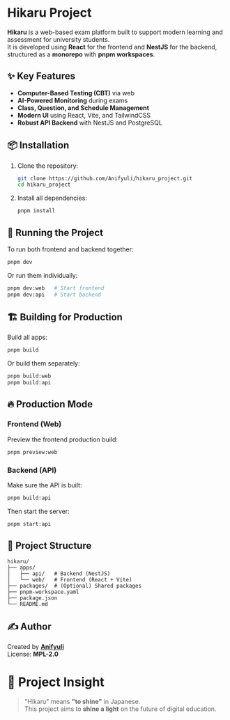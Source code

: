 # Hikaru Project

**Hikaru** is a web-based exam platform built to support modern learning and assessment for university students.  
It is developed using **React** for the frontend and **NestJS** for the backend, structured as a **monorepo** with **pnpm workspaces**.

## ✨ Key Features

- **Computer-Based Testing (CBT)** via web
- **AI-Powered Monitoring** during exams
- **Class, Question, and Schedule Management**
- **Modern UI** using React, Vite, and TailwindCSS
- **Robust API Backend** with NestJS and PostgreSQL

## 📦 Installation

1. Clone the repository:

   ```bash
   git clone https://github.com/Anifyuli/hikaru_project.git
   cd hikaru_project
   ```

2. Install all dependencies:

   ```bash
   pnpm install
   ```

## 🚀 Running the Project

To run both frontend and backend together:

```bash
pnpm dev
```

Or run them individually:

```bash
pnpm dev:web   # Start frontend
pnpm dev:api   # Start backend
```

## 🏗️ Building for Production

Build all apps:

```bash
pnpm build
```

Or build them separately:

```bash
pnpm build:web
pnpm build:api
```

## 🔥 Production Mode

### Frontend (Web)

Preview the frontend production build:

```bash
pnpm preview:web
```

### Backend (API)

Make sure the API is built:

```bash
pnpm build:api
```

Then start the server:

```bash
pnpm start:api
```

## 📂 Project Structure

```
hikaru/
├── apps/
│   ├── api/   # Backend (NestJS)
│   └── web/   # Frontend (React + Vite)
├── packages/  # (Optional) Shared packages
├── pnpm-workspace.yaml
├── package.json
└── README.md
```

## ✍️ Author

Created by [**Anifyuli**](https://github.com/Anifyuli)  
License: **MPL-2.0**

# 🚀 Project Insight

> "Hikaru" means **"to shine"** in Japanese.  
> This project aims to **shine a light** on the future of digital education.
